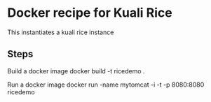 # Docker recipe for Kuali Rice

This instantiates a kuali rice instance

Steps
---

Build a docker image
	docker build -t ricedemo .

Run a docker image
	docker run -name mytomcat -i -t -p 8080:8080 ricedemo
